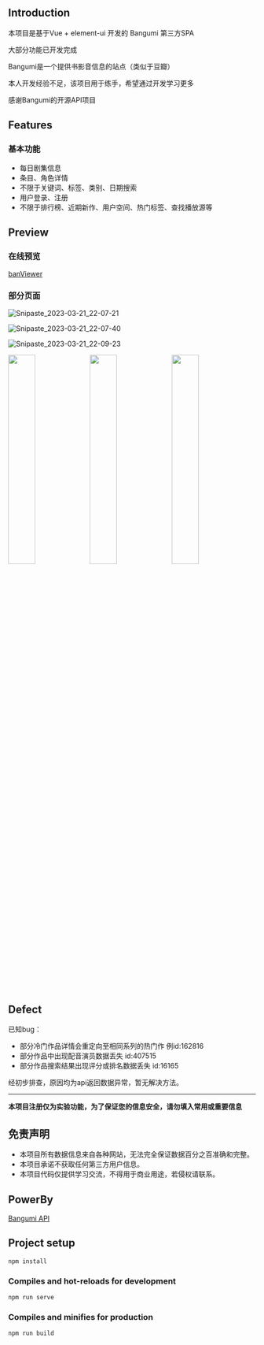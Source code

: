 ## Introduction

本项目是基于Vue + element-ui 开发的 Bangumi 第三方SPA

大部分功能已开发完成

Bangumi是一个提供书影音信息的站点（类似于豆瓣）

本人开发经验不足，该项目用于练手，希望通过开发学习更多

感谢Bangumi的开源API项目



## Features

### 基本功能

- 每日剧集信息
- 条目、角色详情
- 不限于关键词、标签、类别、日期搜索
- 用户登录、注册
- 不限于排行榜、近期新作、用户空间、热门标签、查找播放源等

## Preview

### 在线预览

[banViewer](https://nanogenji.github.io/)

### 部分页面

![Snipaste_2023-03-21_22-07-21](https://user-images.githubusercontent.com/81917638/226647930-8b634524-0ea9-4778-b278-b01efd861dfd.jpg)

![Snipaste_2023-03-21_22-07-40](https://user-images.githubusercontent.com/81917638/226648033-76ce4474-539d-4d20-90c3-9a72bcd80132.jpg)

![Snipaste_2023-03-21_22-09-23](https://user-images.githubusercontent.com/81917638/226648120-918deb23-e6a2-4966-9b4c-f172719919f6.jpg)

<!-- ![Snipaste_2023-03-21_22-08-14](https://user-images.githubusercontent.com/81917638/226648629-952ed41a-240e-471e-a696-a7094f31c550.jpg) -->
<img src="https://user-images.githubusercontent.com/81917638/226648629-952ed41a-240e-471e-a696-a7094f31c550.jpg" style="width:33%;" /><img src="https://user-images.githubusercontent.com/81917638/226648851-f82b65f8-af1b-40ca-8147-0fd054856661.jpg" style="width:33%;" /><img src="https://user-images.githubusercontent.com/81917638/226648940-f19b2d6d-7ee6-4085-9ed8-a8af224854ec.jpg" style="width:33%;" />

## Defect

已知bug：

- 部分冷门作品详情会重定向至相同系列的热门作 例id:162816
- 部分作品中出现配音演员数据丢失 id:407515
- 部分作品搜索结果出现评分或排名数据丢失 id:16165

经初步排查，原因均为api返回数据异常，暂无解决方法。

------

**本项目注册仅为实验功能，为了保证您的信息安全，请勿填入常用或重要信息**

## 免责声明

- 本项目所有数据信息来自各种网站，无法完全保证数据百分之百准确和完整。
- 本项目承诺不获取任何第三方用户信息。
- 本项目代码仅提供学习交流，不得用于商业用途，若侵权请联系。

## PowerBy

[Bangumi API](https://bangumi.github.io/api/)

## Project setup

```
npm install
```

### Compiles and hot-reloads for development

```
npm run serve
```

### Compiles and minifies for production

```
npm run build
```
